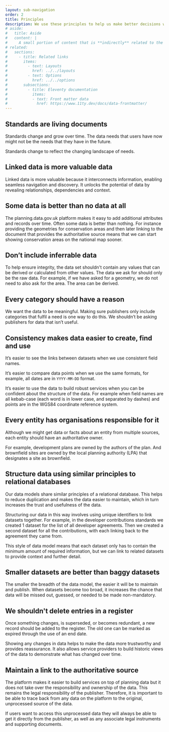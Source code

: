 ```yaml
---
layout: sub-navigation
order: 2
title: Principles
description: We use these principles to help us make better decisions when we design data standards
# aside:
#   title: Aside
#   content: | 
#     A small portion of content that is **indirectly** related to the main content.
# related:
#   sections:
#     - title: Related links
#       items:
#         - text: Layouts
#           href: ../../layouts
#         - text: Options
#           href: ../../options
#       subsections:
#         - title: Eleventy documentation
#           items:
#           - text: Front matter data
#             href: https://www.11ty.dev/docs/data-frontmatter/
---
```


<div class="app-article-spacing-container">

## Standards are living documents

Standards change and grow over time. The data needs that users have now might not be the needs that they have in the future.

Standards change to reflect the changing landscape of needs.

## Linked data is more valuable data

Linked data is more valuable because it interconnects information, enabling seamless navigation and discovery. It unlocks the potential of data by revealing relationships, dependencies and context.

## Some data is better than no data at all

The planning.data.gov.uk platform makes it easy to add additional attributes and records over time. Often some data is better than nothing. For instance providing the geometries for conservation areas and then later linking to the document that provides the authoritative source means that we can start showing conservation areas on the national map sooner.

## Don’t include inferrable data

To help ensure integrity, the data set shouldn't contain any values that can be derived or calculated from other values. The data we ask for should only be the raw data. For example, if we have asked for a geometry, we do not need to also ask for the area. The area can be derived.

## Every category should have a reason

We want the data to be meaningful. Making sure publishers only include categories that fulfil a need is one way to do this. We shouldn’t be asking publishers for data that isn’t useful.

## Consistency makes data easier to create, find and use

It’s easier to see the links between datasets when we use consistent field names. 

It’s easier to compare data points when we use the same formats, for example, all  dates are in `YYYY-MM-DD` format.

It’s easier to use the data to build robust services when you can be confident about the structure of the data. For example when field names are all kebab-case (each word is in lower case, and separated by dashes) and points are in the WGS84 coordinate reference system.

## Every entity has organisations responsible for it

Although we might get data or facts about an entity from multiple sources, each entity should have an authoritative owner.

For example, development plans are owned by the authors of the plan. And brownfield sites are owned by the local planning authority (LPA) that designates a site as brownfield.

## Structure data using similar principles to relational databases

Our data models share similar principles of a relational database. This helps to reduce duplication and makes the data easier to maintain, which in turn increases the trust and usefulness of the data.

Structuring our data in this way involves using unique identifiers to link datasets together. For example, in the developer contributions standards we created 1 dataset for the list of all developer agreements. Then we created a second dataset for all the contributions, with each linking back to the agreement they came from.

This style of data model means that each dataset only has to contain the minimum amount of required information, but we can link to related datasets to provide context and further detail.

## Smaller datasets are better than baggy datasets


The smaller the breadth of the data model, the easier it will be to maintain and publish. When datasets become too broad, it increases the chance that data will be missed out, guessed, or needed to be made non-mandatory. 

## We shouldn't delete entries in a register

Once something changes, is superseded, or becomes redundant, a new record should be added to the register. The old one can be marked as expired through the use of an end date.

Showing any changes in data helps to make the data more trustworthy and provides reassurance. It also allows service providers to build historic views of the data to demonstrate what has changed over time.

## Maintain a link to the authoritative source

The platform makes it easier to build services on top of planning data but it does not take over the responsibility and ownership of the data. This remains the legal responsibility of the publisher. Therefore, it is important to be able to trace back from any data on the platform to the original, unprocessed source of the data.

If users want to access this unprocessed data they will always be able to get it directly from the publisher, as well as any associate legal instruments and supporting documents.

</div>
